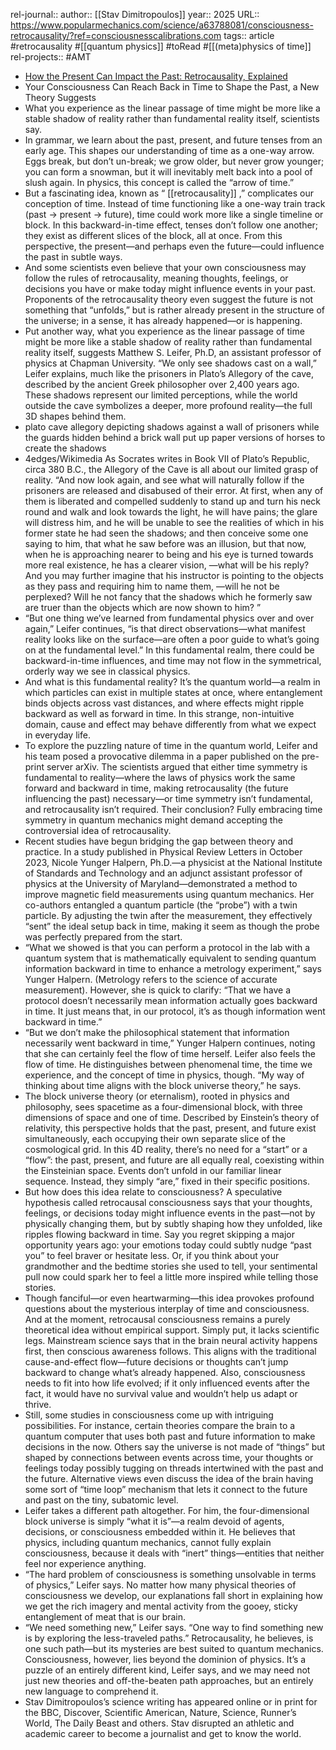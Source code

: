 rel-journal::
author:: [[Stav Dimitropoulos]]
year:: 2025
URL:: https://www.popularmechanics.com/science/a63788081/consciousness-retrocausality/?ref=consciousnesscalibrations.com
tags:: article #retrocausality #[[quantum physics]] #toRead #[[(meta)physics of time]]
rel-projects:: #AMT



- [How the Present Can Impact the Past: Retrocausality, Explained](https://www.popularmechanics.com/science/a63788081/consciousness-retrocausality/?ref=consciousnesscalibrations.com)
- Your Consciousness Can Reach Back in Time to Shape the Past, a New Theory Suggests
- What you experience as the linear passage of time might be more like a stable shadow of reality rather than fundamental reality itself, scientists say.
- In grammar, we learn about the past, present, and future tenses from an early age. This shapes our understanding of time as a one-way arrow. Eggs break, but don’t un-break; we grow older, but never grow younger; you can form a snowman, but it will inevitably melt back into a pool of slush again. In physics, this concept is called the “arrow of time.”
- But a fascinating idea, known as “ [[retrocausality]] ,” complicates our conception of time. Instead of time functioning like a one-way train track (past → present → future), time could work more like a single timeline or block. In this backward-in-time effect, tenses don’t follow one another; they exist as different slices of the block, all at once. From this perspective, the present—and perhaps even the future—could influence the past in subtle ways.
- And some scientists even believe that your own consciousness may follow the rules of retrocausality, meaning thoughts, feelings, or decisions you have or make today might influence events in your past. Proponents of the retrocausality theory even suggest the future is not something that “unfolds,” but is rather already present in the structure of the universe; in a sense, it has already happened—or is happening.
- Put another way, what you experience as the linear passage of time might be more like a stable shadow of reality rather than fundamental reality itself, suggests Matthew S. Leifer, Ph.D, an assistant professor of physics at Chapman University. “We only see shadows cast on a wall,” Leifer explains, much like the prisoners in Plato’s Allegory of the cave, described by the ancient Greek philosopher over 2,400 years ago. These shadows represent our limited perceptions, while the world outside the cave symbolizes a deeper, more profound reality—the full 3D shapes behind them.
- plato cave allegory depicting shadows against a wall of prisoners while the guards hidden behind a brick wall put up paper versions of horses to create the shadows
- 4edges/Wikimedia
  As Socrates writes in Book VII of Plato’s Republic, circa 380 B.C., the Allegory of the Cave is all about our limited grasp of reality. “And now look again, and see what will naturally follow if the prisoners are released and disabused of their error. At first, when any of them is liberated and compelled suddenly to stand up and turn his neck round and walk and look towards the light, he will have pains; the glare will distress him, and he will be unable to see the realities of which in his former state he had seen the shadows; and then conceive some one saying to him, that what he saw before was an illusion, but that now, when he is approaching nearer to being and his eye is turned towards more real existence, he has a clearer vision, —what will be his reply? And you may further imagine that his instructor is pointing to the objects as they pass and requiring him to name them, —will he not be perplexed? Will he not fancy that the shadows which he formerly saw are truer than the objects which are now shown to him? ”
- “But one thing we’ve learned from fundamental physics over and over again,” Leifer continues, “is that direct observations—what manifest reality looks like on the surface—are often a poor guide to what’s going on at the fundamental level.” In this fundamental realm, there could be backward-in-time influences, and time may not flow in the symmetrical, orderly way we see in classical physics.
- And what is this fundamental reality? It’s the quantum world—a realm in which particles can exist in multiple states at once, where entanglement binds objects across vast distances, and where effects might ripple backward as well as forward in time. In this strange, non-intuitive domain, cause and effect may behave differently from what we expect in everyday life.
- To explore the puzzling nature of time in the quantum world, Leifer and his team posed a provocative dilemma in a paper published on the pre-print server arXiv. The scientists argued that either time symmetry is fundamental to reality—where the laws of physics work the same forward and backward in time, making retrocausality (the future influencing the past) necessary—or time symmetry isn’t fundamental, and retrocausality isn’t required. Their conclusion? Fully embracing time symmetry in quantum mechanics might demand accepting the controversial idea of retrocausality.
- Recent studies have begun bridging the gap between theory and practice. In a study published in Physical Review Letters in October 2023, Nicole Yunger Halpern, Ph.D.—a physicist at the National Institute of Standards and Technology and an adjunct assistant professor of physics at the University of Maryland—demonstrated a method to improve magnetic field measurements using quantum mechanics. Her co-authors entangled a quantum particle (the “probe”) with a twin particle. By adjusting the twin after the measurement, they effectively “sent” the ideal setup back in time, making it seem as though the probe was perfectly prepared from the start.
- “What we showed is that you can perform a protocol in the lab with a quantum system that is mathematically equivalent to sending quantum information backward in time to enhance a metrology experiment,” says Yunger Halpern. (Metrology refers to the science of accurate measurement). However, she is quick to clarify: “That we have a protocol doesn’t necessarily mean information actually goes backward in time. It just means that, in our protocol, it’s as though information went backward in time.”
- “But we don’t make the philosophical statement that information necessarily went backward in time,” Yunger Halpern continues, noting that she can certainly feel the flow of time herself. Leifer also feels the flow of time. He distinguishes between phenomenal time, the time we experience, and the concept of time in physics, though. “My way of thinking about time aligns with the block universe theory,” he says.
- The block universe theory (or eternalism), rooted in physics and philosophy, sees spacetime as a four-dimensional block, with three dimensions of space and one of time. Described by Einstein’s theory of relativity, this perspective holds that the past, present, and future exist simultaneously, each occupying their own separate slice of the cosmological grid. In this 4D reality, there’s no need for a “start” or a “flow”: the past, present, and future are all equally real, coexisting within the Einsteinian space. Events don’t unfold in our familiar linear sequence. Instead, they simply “are,” fixed in their specific positions.
- But how does this idea relate to consciousness? A speculative hypothesis called retrocausal consciousness says that your thoughts, feelings, or decisions today might influence events in the past—not by physically changing them, but by subtly shaping how they unfolded, like ripples flowing backward in time. Say you regret skipping a major opportunity years ago: your emotions today could subtly nudge “past you” to feel braver or hesitate less. Or, if you think about your grandmother and the bedtime stories she used to tell, your sentimental pull now could spark her to feel a little more inspired while telling those stories.
- Though fanciful—or even heartwarming—this idea provokes profound questions about the mysterious interplay of time and consciousness. And at the moment, retrocausal consciousness remains a purely theoretical idea without empirical support. Simply put, it lacks scientific legs. Mainstream science says that in the brain neural activity happens first, then conscious awareness follows. This aligns with the traditional cause-and-effect flow—future decisions or thoughts can’t jump backward to change what’s already happened. Also, consciousness needs to fit into how life evolved; if it only influenced events after the fact, it would have no survival value and wouldn’t help us adapt or thrive.
- Still, some studies in consciousness come up with intriguing possibilities. For instance, certain theories compare the brain to a quantum computer that uses both past and future information to make decisions in the now. Others say the universe is not made of “things” but shaped by connections between events across time, your thoughts or feelings today possibly tugging on threads intertwined with the past and the future. Alternative views even discuss the idea of the brain having some sort of “time loop” mechanism that lets it connect to the future and past on the tiny, subatomic level.
- Leifer takes a different path altogether. For him, the four-dimensional block universe is simply “what it is”—a realm devoid of agents, decisions, or consciousness embedded within it. He believes that physics, including quantum mechanics, cannot fully explain consciousness, because it deals with “inert” things—entities that neither feel nor experience anything.
- “The hard problem of consciousness is something unsolvable in terms of physics,” Leifer says. No matter how many physical theories of consciousness we develop, our explanations fall short in explaining how we get the rich imagery and mental activity from the gooey, sticky entanglement of meat that is our brain.
- “We need something new,” Leifer says. “One way to find something new is by exploring the less-traveled paths.” Retrocausality, he believes, is one such path—but its mysteries are best suited to quantum mechanics. Consciousness, however, lies beyond the dominion of physics. It’s a puzzle of an entirely different kind, Leifer says, and we may need not just new theories and off-the-beaten path approaches, but an entirely new language to comprehend it.
- Stav Dimitropoulos’s science writing has appeared online or in print for the BBC, Discover, Scientific American, Nature, Science, Runner’s World, The Daily Beast and others. Stav disrupted an athletic and academic career to become a journalist and get to know the world.
